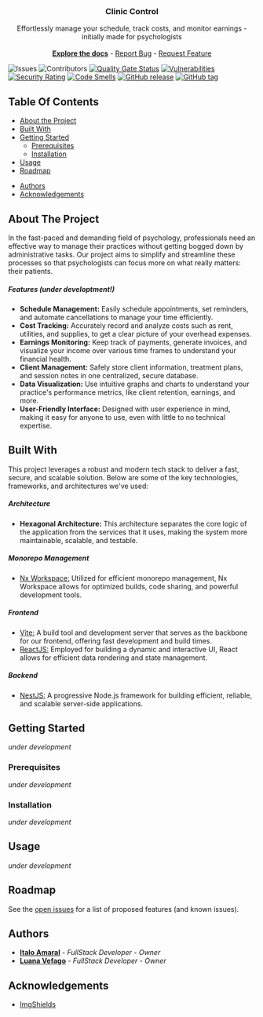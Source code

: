 <br/>
<p align="center">
  <!-- <a href="https://github.com/italoRAmaral/cliniccontrol">
    <img src="images/logo.png" alt="Logo" width="80" height="80">
  </a> -->

  <h3 align="center">Clinic Control</h3>

  <p align="center">
    Effortlessly manage your schedule, track costs, and monitor earnings - initially made for psychologists
    <br/>
    <br/>
    <a href="https://github.com/ItaloRAmaral/cliniccontrol/tree/main/docs"><strong>Explore the docs</strong></a>
    -
    <a href="https://github.com/italoRAmaral/cliniccontrol/issues">Report Bug</a>
    -
    <a href="https://github.com/italoRAmaral/cliniccontrol/issues">Request Feature</a>
  </p>
</p>

![Issues](https://img.shields.io/github/issues/italoRAmaral/cliniccontrol) ![Contributors](https://img.shields.io/github/contributors/italoRAmaral/cliniccontrol?color=dark-green) [![Quality Gate Status](https://sonarcloud.io/api/project_badges/measure?project=ItaloRAmaral_cliniccontrol&metric=alert_status)](https://sonarcloud.io/summary/new_code?id=ItaloRAmaral_cliniccontrol) [![Vulnerabilities](https://sonarcloud.io/api/project_badges/measure?project=ItaloRAmaral_cliniccontrol&metric=vulnerabilities)](https://sonarcloud.io/summary/new_code?id=ItaloRAmaral_cliniccontrol) [![Security Rating](https://sonarcloud.io/api/project_badges/measure?project=ItaloRAmaral_cliniccontrol&metric=security_rating)](https://sonarcloud.io/summary/new_code?id=ItaloRAmaral_cliniccontrol) [![Code Smells](https://sonarcloud.io/api/project_badges/measure?project=ItaloRAmaral_cliniccontrol&metric=code_smells)](https://sonarcloud.io/summary/new_code?id=ItaloRAmaral_cliniccontrol) [![GitHub release](https://img.shields.io/github/release/italoRAmaral/cliniccontrol?include_prereleases=&sort=semver&color=green)](https://github.com/italoRAmaral/cliniccontrol/releases/) [![GitHub tag](https://img.shields.io/github/tag/italoRAmaral/cliniccontrol?include_prereleases=&sort=semver&color=green)](https://github.com/italoRAmaral/cliniccontrol/releases/)

## Table Of Contents

- [About the Project](#about-the-project)
- [Built With](#built-with)
- [Getting Started](#getting-started)
  - [Prerequisites](#prerequisites)
  - [Installation](#installation)
- [Usage](#usage)
- [Roadmap](#roadmap)
<!-- - [Contributing](#contributing)
- [License](#license) -->
- [Authors](#authors)
- [Acknowledgements](#acknowledgements)

## About The Project

<!-- ![Screen Shot](images/screenshot.png) -->

In the fast-paced and demanding field of psychology, professionals need an effective way to manage their practices without getting bogged down by administrative tasks. Our project aims to simplify and streamline these processes so that psychologists can focus more on what really matters: their patients.

##### Features (_under developtment!_)

- <b>Schedule Management:</b> Easily schedule appointments, set reminders, and automate cancellations to manage your time efficiently.
- <b>Cost Tracking:</b> Accurately record and analyze costs such as rent, utilities, and supplies, to get a clear picture of your overhead expenses.
- <b>Earnings Monitoring:</b> Keep track of payments, generate invoices, and visualize your income over various time frames to understand your financial health.
- <b>Client Management:</b> Safely store client information, treatment plans, and session notes in one centralized, secure database.
- <b>Data Visualization:</b> Use intuitive graphs and charts to understand your practice's performance metrics, like client retention, earnings, and more.
- <b>User-Friendly Interface:</b> Designed with user experience in mind, making it easy for anyone to use, even with little to no technical expertise.

## Built With

This project leverages a robust and modern tech stack to deliver a fast, secure, and scalable solution. Below are some of the key technologies, frameworks, and architectures we've used:

##### Architecture

- <b>Hexagonal Architecture:</b> This architecture separates the core logic of the application from the services that it uses, making the system more maintainable, scalable, and testable.

##### Monorepo Management

- [Nx Workspace:](https://nx.dev) Utilized for efficient monorepo management, Nx Workspace allows for optimized builds, code sharing, and powerful development tools.

##### Frontend

- [Vite:](https://vitejs.dev/guide/) A build tool and development server that serves as the backbone for our frontend, offering fast development and build times.
- [ReactJS:](https://react.dev) Employed for building a dynamic and interactive UI, React allows for efficient data rendering and state management.

##### Backend

- [NestJS:](https://nestjs.com) A progressive Node.js framework for building efficient, reliable, and scalable server-side applications.

## Getting Started

_under development_

### Prerequisites

_under development_

### Installation

_under development_

## Usage

_under development_

## Roadmap

See the [open issues](https://github.com/italoRAmaral/cliniccontrol/issues) for a list of proposed features (and known issues).

<!-- ## Contributing

_under development_

### Creating A Pull Request

_under development_ -->

<!-- ## License

Distributed under the MIT License. See [LICENSE](https://github.com/italoRAmaral/cliniccontrol/blob/main/LICENSE.md) for more information. -->

## Authors

- **[Italo Amaral](https://github.com/italoRAmaral)** - _FullStack Developer_ - _Owner_
- **[Luana Vefago](https://github.com/luanavfg)** - _FullStack Developer_ - _Owner_

## Acknowledgements

- [ImgShields](https://shields.io/)
